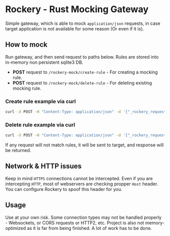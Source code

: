 # Rockery - Rust Mocking Gateway

Simple gateway, which is able to mock `application/json` requests, in case target application is not available for some reason (Or even if it is).

## How to mock

Run gateway, and then send request to paths below. Rules are stored into in-memory non persistent sqlite3 DB.

- **POST** request to `/rockery-mock/create-rule` - For creating a mocking rule.
- **POST** request to `/rockery-mock/delete-rule` - For deleting existing mocking rule.

### Create rule example via curl

```bash
curl -X POST -H "Content-Type: application/json" -d '{"_rockery_request_url": "/url-to-be-mocked", "_rockery_request_method": "GET", "_rockery_response_status_code": 201, "_rockery_response_data": ""}' localhost:3000/rockery-mock/create-rule
```

### Delete rule example via curl

```bash
curl -X POST -H "Content-Type: application/json" -d '{"_rockery_request_url": "/url-to-be-mocked", "_rockery_request_method": "GET", "_rockery_response_status_code": 201, "_rockery_response_data": ""}' localhost:3000/rockery-mock/delete-rule
```

If any request will not match rules, it will be sent to target, and response will be returned.

## Network & HTTP issues

Keep in mind `HTTPS` connections cannot be intercepted. Even if you are intercepting `HTTP`, most of webservers are checking propper `Host` header. You can configure Rockery to spoof this header for you.

## Usage

Use at your own risk. Some connection types may not be handled properly - Websockets, or CORS requests or HTTP2, etc. Project is also not memory-optimized as it is far from being finished. A lot of work has to be done.
